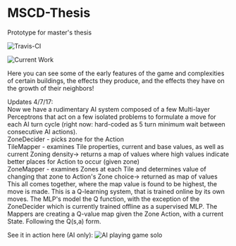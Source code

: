 # MSCD-Thesis
Prototype for master's thesis

![Travis-CI](https://travis-ci.org/MikeJeffers/MSCD-Thesis.svg?branch=master)


![Current Work](https://cloud.githubusercontent.com/assets/2634337/23097028/a03b9e64-f5f7-11e6-8dbc-cb1df8adb815.gif)

Here you can see some of the early features of the game and complexities of certain buildings, the effects they produce, and the effects they have on the growth of their neighbors!

Updates 4/7/17:  
Now we have a rudimentary AI system composed of a few Multi-layer Perceptrons that act on a few isolated problems to formulate a move for each AI turn cycle (right now: hard-coded as 5 turn minimum wait between consecutive AI actions).  
ZoneDecider - picks zone for the Action  
TileMapper - examines Tile properties, current and base values, as well as current Zoning density-> returns a map of values where high values indicate better places for Action to occur (given zone)  
ZoneMapper - examines Zones at each Tile and determines value of changing that zone to Action's Zone choice-> returned as map of values  
This all comes together, where the map value is found to be highest, the move is made.
This is a Q-learning system, that is trained online by its own moves.  The MLP's model the Q function, with the exception of the ZoneDecider which is currently trained offline as a supervised MLP.
The Mappers are creating a Q-value map given the Zone Action, with a current State.  Following the Q(s,a) form.  

See it in action here (AI only):
![AI playing game solo](https://cloud.githubusercontent.com/assets/2634337/24819773/0a195a06-1bb4-11e7-99de-ac70f52b815a.gif)
